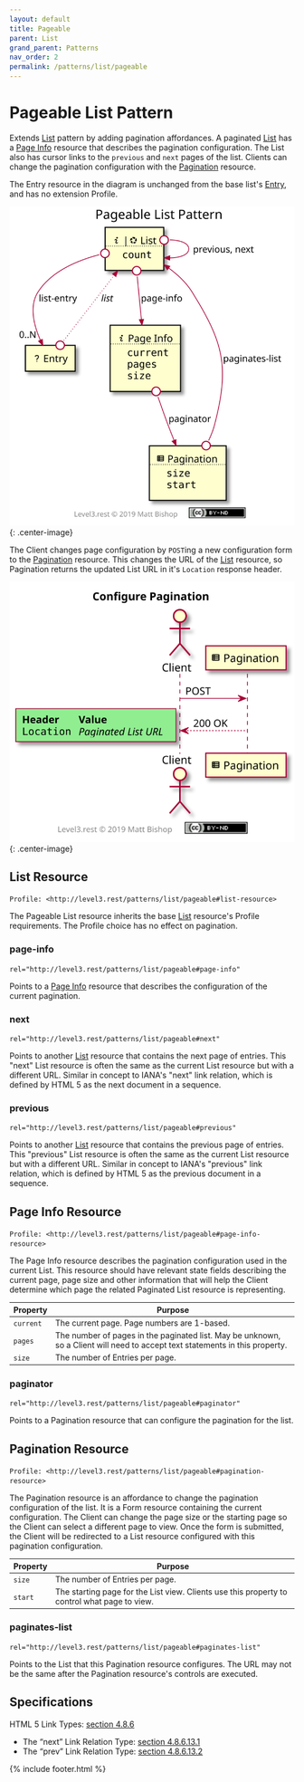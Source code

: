 ```yaml
---
layout: default
title: Pageable
parent: List
grand_parent: Patterns
nav_order: 2
permalink: /patterns/list/pageable
---
```

# Pageable List Pattern

Extends [List](../list.md) pattern by adding pagination affordances. A paginated [List](#list-resource) has a [Page Info](#page-info-resource) resource that describes the pagination configuration. The List also has cursor links to the `previous` and `next` pages of the list. Clients can change the pagination configuration with the [Pagination](#pagination-resource) resource.

The Entry resource in the diagram is unchanged from the base list's [Entry](../list.md#entry-resource), and has no extension Profile.

![](pageable/relations.svg){: .center-image}

The Client changes page configuration by `POST`ing a new configuration form to the [Pagination](#pagination-resource) resource. This changes the URL of the [List](#list-resource) resource, so Pagination returns the updated List URL in it's `Location` response header.

![](pageable/interactions.svg){: .center-image}

## List Resource

`Profile: <http://level3.rest/patterns/list/pageable#list-resource>`

The Pageable List resource inherits the base [List](../list.md#list-resource) resource's Profile requirements. The Profile choice has no effect on pagination.

### page-info

```
rel="http://level3.rest/patterns/list/pageable#page-info"
```

Points to a [Page Info](#page-info-resource) resource that describes the configuration of the current pagination.

### next

```
rel="http://level3.rest/patterns/list/pageable#next"
```

Points to another [List](#list-resource) resource that contains the next page of entries. This "next" List resource is often the same as the current List resource but with a different URL. Similar in concept to IANA's "next" link relation, which is defined by HTML 5 as the next document in a sequence.

### previous

```
rel="http://level3.rest/patterns/list/pageable#previous"
```

Points to another [List](#list-resource) resource that contains the previous page of entries. This "previous" List resource is often the same as the current List resource but with a different URL. Similar in concept to IANA's "previous" link relation, which is defined by HTML 5 as the previous document in a sequence.

## Page Info Resource

`Profile: <http://level3.rest/patterns/list/pageable#page-info-resource>`

The Page Info resource describes the pagination configuration used in the current List. This resource should have relevant state fields describing the current page, page size and other information that will help the Client determine which page the related Paginated List resource is representing.

| Property  | Purpose                                                      |
| --------- | ------------------------------------------------------------ |
| `current` | The current page. Page numbers are 1-based.                  |
| `pages`   | The number of pages in the paginated list. May be unknown, so a Client will need to accept text statements in this property. |
| `size`    | The number of Entries per page.                              |

### paginator

```
rel="http://level3.rest/patterns/list/pageable#paginator"
```

Points to a Pagination resource that can configure the pagination for the list.

## Pagination Resource

`Profile: <http://level3.rest/patterns/list/pageable#pagination-resource>`

The Pagination resource is an affordance to change the pagination configuration of the list. It is a Form resource containing the current configuration. The Client can change the page size or the starting page so the Client can select a different page to view. Once the form is submitted, the Client will be redirected to a List resource configured with this pagination configuration.

| Property | Purpose                                                      |
| -------- | ------------------------------------------------------------ |
| `size`   | The number of Entries per page.                              |
| `start`  | The starting page for the List view. Clients use this property to control what page to view. |

### paginates-list

```
rel="http://level3.rest/patterns/list/pageable#paginates-list"
```

Points to the List that this Pagination resource configures. The URL may not be the same after the Pagination resource's controls are executed.

## Specifications

HTML 5 Link Types: [section 4.8.6](https://www.w3.org/TR/html5/links.html#sec-link-types)

- The “next” Link Relation Type: [section 4.8.6.13.1](https://www.w3.org/TR/html5/links.html#link-type-next)
- The “prev” Link Relation Type: [section 4.8.6.13.2](https://www.w3.org/TR/html5/links.html#link-type-prev)

{% include footer.html %}